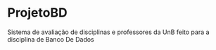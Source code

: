 # ProjetoBD
Sistema de avaliação de disciplinas e professores da UnB feito para a disciplina de Banco De Dados
